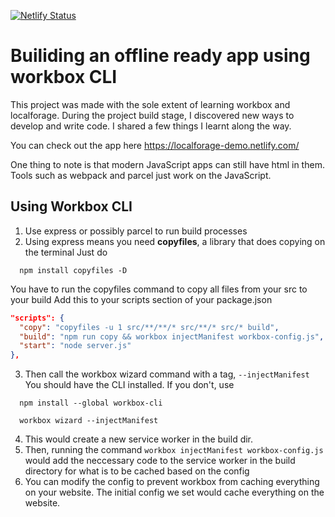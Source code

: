 [![Netlify Status](https://api.netlify.com/api/v1/badges/892a13cf-09d2-496f-b54d-5e69b4b4b8f2/deploy-status)](https://app.netlify.com/sites/localforage-demo/deploys)

# Builiding an offline ready app using workbox CLI

This project was made with the sole extent of learning workbox and localforage. During the project build stage, I discovered new ways to develop and write code. I shared a few things I learnt along the way.

You can check out the app here https://localforage-demo.netlify.com/

One thing to note is that modern JavaScript apps can still have html in them. Tools such as webpack and parcel just work on the JavaScript. 

## Using Workbox CLI
1. Use express or possibly parcel to run build processes
2. Using express means you need __copyfiles__, a library that does copying on the terminal
  Just do
  ```shell
    npm install copyfiles -D
  ```

  You have to run the copyfiles command to copy all files from your src to your build
  Add this to your scripts section of your package.json
  ```json
  "scripts": {
    "copy": "copyfiles -u 1 src/**/**/* src/**/* src/* build",
    "build": "npm run copy && workbox injectManifest workbox-config.js",
    "start": "node server.js"
  },
  ```
3. Then call the workbox wizard command with a tag, `--injectManifest`
  You should have the CLI installed. If you don't, use 
  ```shell
    npm install --global workbox-cli
  ```
  
  ```shell
    workbox wizard --injectManifest
  ```
4. This would create a new service worker in the build dir.
5. Then, running the command `workbox injectManifest workbox-config.js` would add the neccessary code to the service worker in the build directory for what is to be cached based on the config
6. You can modify the config to prevent workbox from caching everything on your website. The initial config we set would cache everything on the website.

